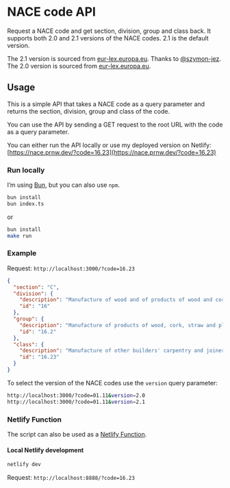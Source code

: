 # NACE code API

Request a NACE code and get section, division, group and class back. It supports both 2.0 and 2.1 versions of the NACE codes. 2.1 is the default version.

The 2.1 version is sourced from [eur-lex.europa.eu](https://eur-lex.europa.eu/eli/reg_del/2023/137/oj). Thanks to [@szymon-jez](https://github.com/jnsprnw/nace-codes/issues/5).
The 2.0 version is sourced from [eur-lex.europa.eu](https://eur-lex.europa.eu/legal-content/EN/TXT/PDF/?uri=CELEX:32006R1893).

## Usage

This is a simple API that takes a NACE code as a query parameter and returns the section, division, group and class of the code.

You can use the API by sending a GET request to the root URL with the code as a query parameter.

You can either run the API locally or use my deployed version on Netlify: [https://nace.prnw.dev/?code=16.23](https://nace.prnw.dev/?code=16.23)

### Run locally

I’m using [Bun](https://bun.sh/), but you can also use `npm`.

```bash
bun install
bun index.ts
```

or

```bash
bun install
make run
```

### Example

Request: `http://localhost:3000/?code=16.23`

```json
{
  "section": "C",
  "division": {
    "description": "Manufacture of wood and of products of wood and cork, except furniture; manufacture of articles of straw and plaiting materials",
    "id": "16"
  },
  "group": {
    "description": "Manufacture of products of wood, cork, straw and plaiting materials",
    "id": "16.2"
  },
  "class": {
    "description": "Manufacture of other builders' carpentry and joinery",
    "id": "16.23"
  }
}
```

To select the version of the NACE codes use the `version` query parameter:

```bash
http://localhost:3000/?code=01.11&version=2.0
http://localhost:3000/?code=01.11&version=2.1
```

### Netlify Function

The script can also be used as a [Netlify Function](https://www.netlify.com/platform/core/functions/).

#### Local Netlify development

```bash
netlify dev
```

Request: `http://localhost:8888/?code=16.23`
